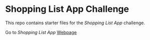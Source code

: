# Shopping List App Challenge

This repo contains starter files for the *Shopping List App* challenge.

Go to *Shopping List App* [Webpage](https://neshdev999.github.io/shopping-list/)